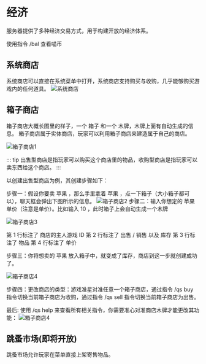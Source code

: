 # 经济

服务器提供了多种经济交易方式，用于构建开放的经济体系。

使用指令 /bal 查看喵币

## 系统商店

系统商店可以直接在系统菜单中打开，系统商店支持购买与收购，几乎能够购买游戏内的任何道具。
![系统商店](https://pic1.imgdb.cn/item/67bd8555d0e0a243d4050eb5.png)

## 箱子商店
箱子商店大概长图里的样子，一个 箱子 和一个 木牌，木牌上面有自动生成的信息。
箱子商店属于实体商店，玩家可以利用箱子商店来建造属于自己的商店。

![箱子商店1](https://pic1.imgdb.cn/item/67bd8571d0e0a243d4050f1e.png)

::: tip
出售型商店是指玩家可以购买这个商店里的物品，收购型商店是指玩家可以卖东西给这个商店。
:::

以创建出售型商店为例，其创建步骤如下：

步骤一：假设你要卖 苹果 ，那么手里拿着 苹果 ，点一下箱子（大小箱子都可以），聊天框会弹出下图所示的信息。
![箱子商店2](https://pic1.imgdb.cn/item/67bd85d0d0e0a243d4051071.png)
步骤二：输入你想定的 苹果 单价（注意是单价）。比如输入 10 ，此时箱子上会自动生成一个木牌

![箱子商店3](https://pic1.imgdb.cn/item/67bd85d0d0e0a243d4051073.png)

第 1 行标注了 商店的主人游戏 ID
第 2 行标注了 出售 / 销售 以及 库存
第 3 行标注了 物品
第 4 行标注了 单价

步骤三：你将想卖的 苹果 放入箱子中，就变成了库存，商店到这一步就创建成功了。

![箱子商店4](https://pic1.imgdb.cn/item/67bd85d0d0e0a243d4051074.png)

步骤四：更改商店的类型：游戏准星对准任意一个箱子商店，通过指令 /qs buy 指令切换当前箱子商店为收购，通过指令 /qs sell 指令切换当前箱子商店为出售。

最后: 使用 /qs help 来查看所有相关指令，你需要准心对准商店木牌才能更改其功能：
![箱子商店4](https://pic1.imgdb.cn/item/67bd85d1d0e0a243d4051077.png)
## 跳蚤市场(即将开放)

跳蚤市场允许玩家在菜单直接上架寄售物品。